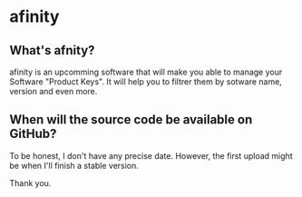 # afinity
## What's afnity?
afinity is an upcomming software that will make you able to manage your Software "Product Keys".
It will help you to filtrer them by sotware name, version and even more.

## When will the source code be available on GitHub?
To be honest, I don't have any precise date. However, the first upload might be when I'll finish a stable version.

Thank you.
